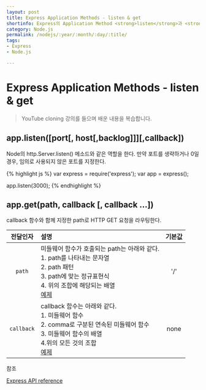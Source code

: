 ```yaml
---
layout: post
title: Express Application Methods - listen & get
shortinfo: Express의 Application Method <strong>listen</strong>과 <strong>get</strong> 알아보기
category: Node.js
permalink: /nodejs/:year/:month/:day/:title/
tags:
- Express
- Node.js

---
```




# Express Application Methods - listen & get

> YouTube cloning  강의를 들으며 배운 내용을 복습합니다.



## app.listen([port[, host[,backlog]]][,callback])

Node의 http.Server.listen() 메소드와 같은 역할을 한다. 만약 포트를 생략하거나 0일 경우,  임의로 사용되지 않은 포트를 지정한다. 



{% highlight js %}
var express = require('express');
var app = express();

app.listen(3000);
{% endhighlight %}



## app.get(path, callback [, callback ...])

callback 함수와 함께 지정한 path로 HTTP GET 요청을 라우팅한다.

|  전달인자  | 설명                                                         | 기본값 |
| :--------: | :----------------------------------------------------------- | :----: |
|   `path`   | 미들웨어 함수가 호출되는 path는 아래와 같다. <br>1. path를 나타내는 문자열<br>2. path 패턴<br> 3. path에 맞는 정규표현식<br> 4. 위의 조합에 해당되는 배열 <br> [예제](https://expressjs.com/ko/4x/api.html#path-examples) |  '/'   |
| `callback` | callback 함수는 아래와 같다.<br>1. 미들웨어 함수<br> 2. comma로 구분된 연속된 미들웨어 함수<br> 3. 미들웨어 함수의 배열<br> 4.위의 모든 것의 조합<br>[예제](https://expressjs.com/ko/4x/api.html#middleware-callback-function-examples) |  none  |



참조

[Express API reference](https://expressjs.com/en/4x/api.html#app)

